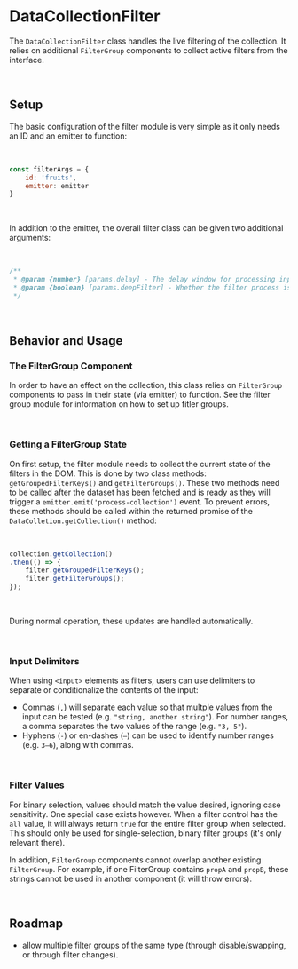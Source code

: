 # DataCollectionFilter
The `DataCollectionFilter` class handles the live filtering of the collection. It relies on additional `FilterGroup` components to collect active filters from the interface.

<br>


## Setup
The basic configuration of the filter module is very simple as it only needs an ID and an emitter to function:

<br>

```javascript
const filterArgs = {
	id: 'fruits',
	emitter: emitter
}
```

<br>

In addition to the emitter, the overall filter class can be given two additional arguments:

<br>

```javascript
/**
 * @param {number} [params.delay] - The delay window for processing input events (keyup). The defuault is 250ms.
 * @param {boolean} [params.deepFilter] - Whether the filter process is shallow or deep. Deep uses recursion to find any nested property.
 */
```


<br>


## Behavior and Usage
### The FilterGroup Component
In order to have an effect on the collection, this class relies on `FilterGroup` components to pass in their state (via emitter) to function. See the filter group module for information on how to set up fitler groups.

<br>

### Getting a FilterGroup State
On first setup, the filter module needs to collect the current state of the filters in the DOM. This is done by two class methods: `getGroupedFilterKeys()` and `getFilterGroups()`. These two methods need to be called after the dataset has been fetched and is ready as they will trigger a `emitter.emit('process-collection')` event. To prevent errors, these methods should be called within the returned promise of the `DataColletion.getCollection()` method:

<br>

```javascript
collection.getCollection()
.then(() => {
	filter.getGroupedFilterKeys();
	filter.getFilterGroups();
});
```

<br>

During normal operation, these updates are handled automatically.


<br>

### Input Delimiters
When using `<input>` elements as filters, users can use delimiters to separate or conditionalize the contents of the input:

- Commas (`,`) will separate each value so that multple values from the input can be tested (e.g. `"string, another string"`). For number ranges, a comma separates the two values of the range (e.g. `"3, 5"`).
- Hyphens (`-`) or en-dashes (`–`) can be used to identify number ranges (e.g. `3–6`), along with commas.

<br>

### Filter Values
For binary selection, values should match the value desired, ignoring case sensitivity. One special case exists however. When a filter control has the `all` value, it will always return `true` for the entire filter group when selected. This should only be used for single-selection, binary filter groups (it's only relevant there).

In addition, `FilterGroup` components cannot overlap another existing `FilterGroup`. For example, if one FilterGroup contains `propA` and `propB`, these strings cannot be used in another component (it will throw errors).

<br>

## Roadmap
- allow multiple filter groups of the same type (through disable/swapping, or through filter changes).